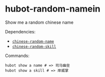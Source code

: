 # hubot-random-namein

Show me a random chinese name

Dependencies:

* [`chinese-random-name`](https://github.com/XadillaX/chinese-random-name)
* [`chinese-random-skill`](https://github.com/XadillaX/chinese-random-skill)

Commands:

    hubot show a name # => 司马幽垒
    hubot show a skill # => 岸威掌
